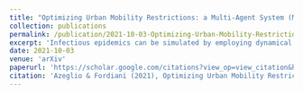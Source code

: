 ```yaml
---
title: "Optimizing Urban Mobility Restrictions: a Multi-Agent System (MAS) for SARS-CoV-2"
collection: publications
permalink: /publication/2021-10-03-Optimizing-Urban-Mobility-Restrictions:-a-Multi-Agent-System-(MAS)-for-SARS-CoV-2
excerpt: 'Infectious epidemics can be simulated by employing dynamical processes as interactions on network structures. Here, we introduce techniques from the Multi-Agent System (MAS) domain in order to account for individual level characterization of societal dynamics for the SARS-CoV-2 pandemic. We hypothesize that a MAS model which considers rich spatial demographics, hourly mobility data and daily contagion information from the metropolitan area of Toronto can explain significant emerging behavior. To investigate this hypothesis we designed, with our modeling framework of choice, GAMA, an accurate environment which can be tuned to reproduce mobility and healthcare data, in our case coming from TomTom's API and Toronto's Open Data. We observed that some interesting contagion phenomena are directly influenced by mobility restrictions and curfew policies. We conclude that while our model is able to reproduce non-trivial emerging properties, large-scale simulation are needed to further investigate the role of different parameters. Finally, providing such an end-to-end model can be critical for policy-makers to compare their outcomes with past strategies in order to devise better plans for future measures.'
date: 2021-10-03
venue: 'arXiv'
paperurl: 'https://scholar.google.com/citations?view_op=view_citation&hl=en&user=rTk6DZgAAAAJ&sortby=pubdate&citation_for_view=rTk6DZgAAAAJ:9yKSN-GCB0IC'
citation: 'Azeglio & Fordiani (2021), Optimizing Urban Mobility Restrictions: a Multi-Agent System (MAS) for SARS-CoV-2'
---
```

